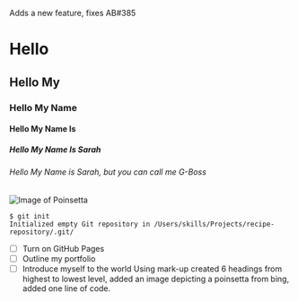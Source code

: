 Adds a new feature, fixes AB#385
# Hello
## Hello My
### Hello My Name
#### Hello My Name Is
##### Hello My Name Is Sarah
###### Hello My Name is Sarah, but you can call me G-Boss
![Image of Poinsetta](https://tse2.mm.bing.net/th?id=OIP.PeUFUDphAWQBWxUCSncALAHaHa&w=474&h=474&c=7)
```
$ git init
Initialized empty Git repository in /Users/skills/Projects/recipe-repository/.git/
```
- [ ] Turn on GitHub Pages
- [ ] Outline my portfolio
- [ ] Introduce myself to the world
Using mark-up created 6 headings from highest to lowest level, added an image depicting a poinsetta from bing, added one line of code.
